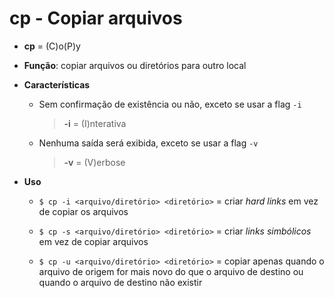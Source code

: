 # cp - Copiar arquivos

* **cp** = (C)o(P)y

* **Função**: copiar arquivos ou diretórios para outro local

* **Características**

  * Sem confirmação de existência ou não, exceto se usar a flag `-i`

    > **-i** = (I)nterativa

  * Nenhuma saída será exibida, exceto se usar a flag `-v`

    > **-v** = (V)erbose

* **Uso**

  * `$ cp -i <arquivo/diretório> <diretório>` = criar _hard links_ em vez de copiar os arquivos


  * `$ cp -s <arquivo/diretório> <diretório>` = criar _links simbólicos_ em vez de copiar arquivos

  * `$ cp -u <arquivo/diretório> <diretório>` = copiar apenas quando o arquivo de origem for mais novo do que o arquivo de destino ou quando o arquivo de destino não existir